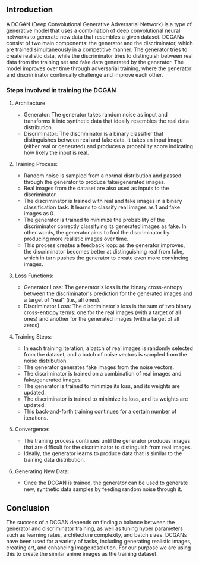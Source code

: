 ## Introduction
A DCGAN (Deep Convolutional Generative Adversarial Network) is a type of generative model that uses a combination of deep convolutional neural networks to generate new data that resembles a given dataset. DCGANs consist of two main components: the generator and the discriminator, which are trained simultaneously in a competitive manner. The generator tries to create realistic data, while the discriminator tries to distinguish between real data from the training set and fake data generated by the generator. The model improves over time through adversarial training, where the generator and discriminator continually challenge and improve each other.

### Steps involved in training the DCGAN

1. Architecture
   - Generator: The generator takes random noise as input and transforms it into synthetic data that ideally resembles the real data distribution.
   - Discriminator: The discriminator is a binary classifier that distinguishes between real and fake data. It takes an input image (either real or generated) and produces a probability score indicating how likely the input is real.

2. Training Process:
   - Random noise is sampled from a normal distribution and passed through the generator to produce fake/generated images.
   - Real images from the dataset are also used as inputs to the discriminator.
   - The discriminator is trained with real and fake images in a binary classification task. It learns to classify real images as 1 and fake images as 0.
   - The generator is trained to minimize the probability of the discriminator correctly classifying its generated images as fake. In other words, the generator aims to fool the discriminator by producing more realistic images over time.
   - This process creates a feedback loop: as the generator improves, the discriminator becomes better at distinguishing real from fake, which in turn pushes the generator to create even more convincing images.

3. Loss Functions:
   - Generator Loss: The generator's loss is the binary cross-entropy between the discriminator's prediction for the generated images and a target of "real" (i.e., all ones).
   - Discriminator Loss: The discriminator's loss is the sum of two binary cross-entropy terms: one for the real images (with a target of all ones) and another for the generated images (with a target of all zeros).
   
4. Training Steps:
   - In each training iteration, a batch of real images is randomly selected from the dataset, and a batch of noise vectors is sampled from the noise distribution.
   - The generator generates fake images from the noise vectors.
   - The discriminator is trained on a combination of real images and fake/generated images.
   - The generator is trained to minimize its loss, and its weights are updated.
   - The discriminator is trained to minimize its loss, and its weights are updated.
   - This back-and-forth training continues for a certain number of iterations.

5. Convergence:
   - The training process continues until the generator produces images that are difficult for the discriminator to distinguish from real images.
   - Ideally, the generator learns to produce data that is similar to the training data distribution.

6. Generating New Data:
   - Once the DCGAN is trained, the generator can be used to generate new, synthetic data samples by feeding random noise through it.

## Conclusion
The success of a DCGAN depends on finding a balance between the generator and discriminator training, as well as tuning hyper parameters such as learning rates, architecture complexity, and batch sizes. DCGANs have been used for a variety of tasks, including generating realistic images, creating art, and enhancing image resolution. For our purpose we are using this to create the similar anime images as the training dataset. 



```python

```
